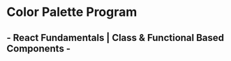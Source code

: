 <h1>Color Palette Program</h1>
<h2>- React Fundamentals | Class & Functional Based Components -</h2>
